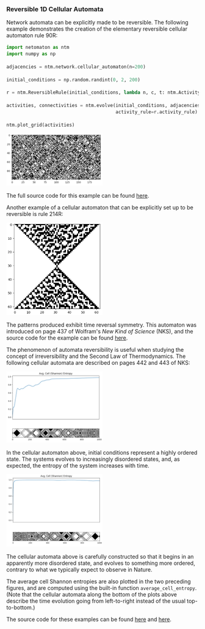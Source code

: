 ### Reversible 1D Cellular Automata

Network automata can be explicitly made to be reversible. The following example demonstrates the
creation of the elementary reversible cellular automaton rule 90R:

```python
import netomaton as ntm
import numpy as np

adjacencies = ntm.network.cellular_automaton(n=200)

initial_conditions = np.random.randint(0, 2, 200)

r = ntm.ReversibleRule(initial_conditions, lambda n, c, t: ntm.ActivityRule.nks_ca_rule(n, c, 90))

activities, connectivities = ntm.evolve(initial_conditions, adjacencies, timesteps=100,
                                        activity_rule=r.activity_rule)

ntm.plot_grid(activities)
```

<img src="../../resources/rule90R.png" width="50%"/>

The full source code for this example can be found [here](reversible_ca_demo.py).

Another example of a cellular automaton that can be explicitly set up to be reversible is
rule 214R:

<img src="../../resources/rule214R.png" width="50%"/>

The patterns produced exhibit time reversal symmetry. This automaton was introduced on
page 437 of Wolfram's *New Kind of Science* (NKS), and the source code for the example can be
found [here](rule214R_demo.py).

The phenomenon of automata reversibility is useful when studying the concept of irreversibility and
the Second Law of Thermodynamics. The following cellular automata are described on pages
442 and 443 of NKS:

<img src="../../resources/rule122R.png" width="50%"/>

In the cellular automaton above, initial conditions represent a highly ordered state. The systems evolves
to increasingly disordered states, and, as expected, the entropy of the system increases with time.

<img src="../../resources/rule122Rb.png" width="50%"/>

The cellular automata above is carefully constructed so that it begins in
an apparently more disordered state, and evolves to something more ordered, contrary to what
we typically expect to observe in Nature.

The average cell Shannon entropies are also plotted in the two preceding figures,
and are computed using the built-in function `average_cell_entropy`. (Note that the cellular automata
along the bottom of the plots above describe the time evolution going from left-to-right instead
of the usual top-to-bottom.)

The source code for these examples can be found
[here](rule122R_entropy_demo.py) and
[here](rule122R_reverse_demo.py).
